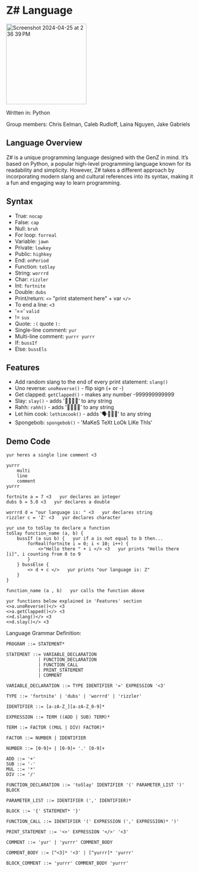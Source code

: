# Z# Language
<img width="216" alt="Screenshot 2024-04-25 at 2 36 39 PM" src="https://github.com/chris-eelman/programming-language-project/assets/78044530/25ad94a6-d5d5-41b7-ab9c-6b879db2f3ee">

Written in: Python

Group members: Chris Eelman, Caleb Rudloff, Laina Nguyen, Jake Gabriels

## Language Overview
Z# is a unique programming language designed with the GenZ in mind. It’s based on Python, a popular high-level
programming language known for its readability and simplicity. However, Z# takes a different approach by 
incorporating modern slang and cultural references into its syntax, making it a fun and engaging way to 
learn programming.

## Syntax

* True: `nocap`
* False: `cap`
* Null: `bruh`
* For loop: `forreal`
* Variable: `jawn`
* Private: `lowkey`
* Public: `highkey`
* End: `onPeriod`
* Function: `toSlay`
* String: `worrrd`
* Char: `rizzler`
* Int: `fortnite`
* Double: `dubs`
* Print/return: `<>` "print statement here" + var `</>`
* To end a line: `<3`
* ‘==’  `valid`
* != `sus`
* Quote: `:(` quote `):`
* Single-line comment: `yur`
* Multi-line comment: `yurrr yurrr`
* If: `bussIf`
* Else: `bussEls`

## Features

* Add random slang to the end of every print statement: `slang()`
* Uno reverse: `unoReverse()` - flip sign (+ or -)
* Get clapped: `getClapped()` - makes any number -999999999999
* Slay: `slay()` - adds '👑💅💁‍♀️' to any string
* Rahh: `rahh()` - adds '🦅🇺🇸🤠' to any string
* Let him cook: `lethimcook()` - adds '🗣👨‍🍳🍲' to any string
* Spongebob: `spongebob()` - 'MaKeS TeXt LoOk LiKe ThIs'

## Demo Code

```
yur heres a single line comment <3

yurrr
    multi
    line
    comment
yurrr

fortnite a = 7 <3   yur declares an integer
dubs b = 5.0 <3   yur declares a double

worrrd d = "our language is: " <3   yur declares string
rizzler c = 'Z' <3   yur declares character

yur use to toSlay to declare a function
toSlay function_name (a, b) {
    bussIf (a sus b) {   yur if a is not equal to b then...
        forReal(fortnite i = 0; i < 10; i++) {
            <>"Hello there " + i </> <3   yur prints "Hello there [i]", i counting from 0 to 9
        }
    } bussElse {
        <> d + c </>   yur prints "our language is: Z"
    }
}

function_name (a , b)   yur calls the function above

yur functions below explained in 'Features' section
<>a.unoReverse()</> <3
<>a.getClapped()</> <3
<>d.slang()</> <3
<>d.slay()</> <3
```

Language Grammar Definition:

```
PROGRAM ::= STATEMENT*

STATEMENT ::= VARIABLE_DECLARATION
            | FUNCTION_DECLARATION
            | FUNCTION_CALL
            | PRINT_STATEMENT
            | COMMENT

VARIABLE_DECLARATION ::= TYPE IDENTIFIER '=' EXPRESSION '<3'

TYPE ::= 'fortnite' | 'dubs' | 'worrrd' | 'rizzler'

IDENTIFIER ::= [a-zA-Z_][a-zA-Z_0-9]*

EXPRESSION ::= TERM ((ADD | SUB) TERM)*

TERM ::= FACTOR ((MUL | DIV) FACTOR)*

FACTOR ::= NUMBER | IDENTIFIER

NUMBER ::= [0-9]+ | [0-9]+ '.' [0-9]+

ADD ::= '+'
SUB ::= '-'
MUL ::= '*'
DIV ::= '/'

FUNCTION_DECLARATION ::= 'toSlay' IDENTIFIER '(' PARAMETER_LIST ')' BLOCK

PARAMETER_LIST ::= IDENTIFIER (',' IDENTIFIER)*

BLOCK ::= '{' STATEMENT* '}'

FUNCTION_CALL ::= IDENTIFIER '(' EXPRESSION (',' EXPRESSION)* ')'

PRINT_STATEMENT ::= '<>' EXPRESSION '</>' '<3'

COMMENT ::= 'yur' | 'yurrr' COMMENT_BODY

COMMENT_BODY ::= [^<3]* '<3' | [^yurrr]* 'yurrr'

BLOCK_COMMENT ::= 'yurrr' COMMENT_BODY 'yurrr'
```
